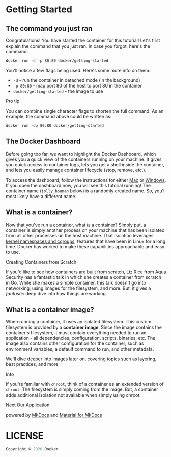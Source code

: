 Getting Started
===============

The command you just ran
-----------------------------------------------------------------------

Congratulations! You have started the container for this tutorial! Let's first explain the command that you just ran. In case you forgot, here's the command:

`docker run -d -p 80:80 docker/getting-started` 

You'll notice a few flags being used. Here's some more info on them:

*   `-d` - run the container in detached mode (in the background)
*   `-p 80:80` - map port 80 of the host to port 80 in the container
*   `docker/getting-started` - the image to use

Pro tip

You can combine single character flags to shorten the full command. As an example, the command above could be written as:

`docker run -dp 80:80 docker/getting-started`

The Docker Dashboard
---------------------------------------------------------------

Before going too far, we want to highlight the Docker Dashboard, which gives you a quick view of the containers running on your machine. It gives you quick access to container logs, lets you get a shell inside the container, and lets you easily manage container lifecycle (stop, remove, etc.).

To access the dashboard, follow the instructions for either [Mac](https://docs.docker.com/docker-for-mac/dashboard/) or [Windows](https://docs.docker.com/docker-for-windows/dashboard/). If you open the dashboard now, you will see this tutorial running! The container name (`jolly_bouman` below) is a randomly created name. So, you'll most likely have a different name.

[#]:# '![Tutorial container running in Docker Dashboard](tutorial-in-dashboard.png)'

What is a container?
--------------------------------------------------------------

Now that you've run a container, what _is_ a container? Simply put, a container is simply another process on your machine that has been isolated from all other processes on the host machine. That isolation leverages [kernel namespaces and cgroups](https://medium.com/@saschagrunert/demystifying-containers-part-i-kernel-space-2c53d6979504), features that have been in Linux for a long time. Docker has worked to make these capabilities approachable and easy to use.

Creating Containers from Scratch

If you'd like to see how containers are built from scratch, Liz Rice from Aqua Security has a fantastic talk in which she creates a container from scratch in Go. While she makes a simple container, this talk doesn't go into networking, using images for the filesystem, and more. But, it gives a _fantastic_ deep dive into how things are working.

What is a container image?
--------------------------------------------------------------------------

When running a container, it uses an isolated filesystem. This custom filesystem is provided by a **container image**. Since the image contains the container's filesystem, it must contain everything needed to run an application - all dependencies, configuration, scripts, binaries, etc. The image also contains other configuration for the container, such as environment variables, a default command to run, and other metadata.

We'll dive deeper into images later on, covering topics such as layering, best practices, and more.

Info

If you're familiar with `chroot`, think of a container as an extended version of `chroot`. The filesystem is simply coming from the image. But, a container adds additional isolation not available when simply using chroot.

[Next Our Application](our-application/ "Our Application")

powered by [MkDocs](https://www.mkdocs.org) and [Material for MkDocs](https://squidfunk.github.io/mkdocs-material/)

[](https://github.com/docker/getting-started "github-alt")

# LICENSE
```js
Copyright © 2020 Docker
```
